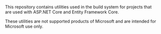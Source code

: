 This repository contains utilities used in the build system for projects that are used with ASP.NET Core and Entity Framework Core.

These utilities are not supported products of Microsoft and are intended for Microsoft use only.
